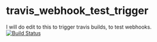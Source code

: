 # travis_webhook_test_trigger
I will do edit to this to trigger travis builds, to test webhooks.    
[![Build Status](https://travis-ci.org/luckydonald/travis_webhook_test_trigger.svg?branch=master)](https://travis-ci.org/luckydonald/travis_webhook_test_trigger)
